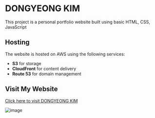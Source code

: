 # DONGYEONG KIM

This project is a personal portfolio website built using basic HTML, CSS, JavaScript

## Hosting

The website is hosted on AWS using the following services:
- **S3** for storage
- **CloudFront** for content delivery
- **Route 53** for domain management
 
## Visit My Website

[Click here to visit DONGYEONG KIM](https://dongyeongkim.com)

![image](https://github.com/love1ace/DONGYEONG-KIM/assets/147500032/6acfde0a-b927-40c1-a6fd-64713cb4f669)
